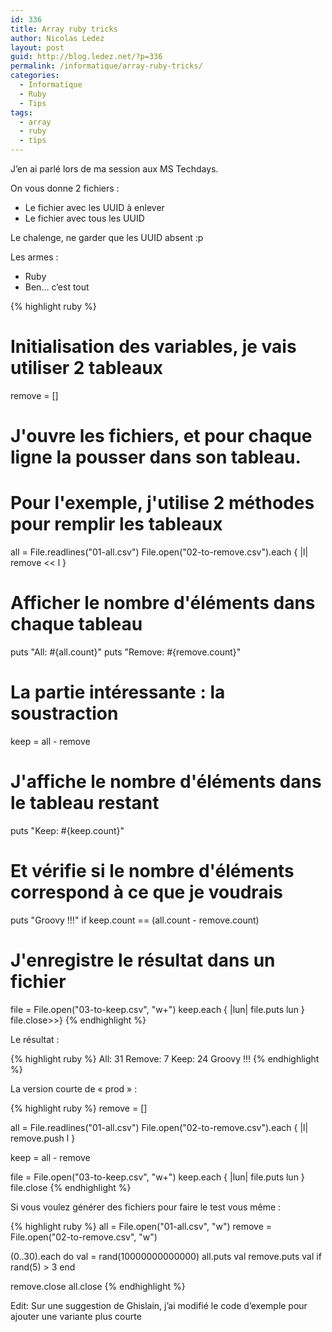 ```yaml
---
id: 336
title: Array ruby tricks
author: Nicolas Ledez
layout: post
guid: http://blog.ledez.net/?p=336
permalink: /informatique/array-ruby-tricks/
categories:
  - Informatique
  - Ruby
  - Tips
tags:
  - array
  - ruby
  - tips
---
```

J&rsquo;en ai parlé lors de ma session aux MS Techdays.

On vous donne 2 fichiers :

  * Le fichier avec les UUID à enlever
  * Le fichier avec tous les UUID

Le chalenge, ne garder que les UUID absent :p

Les armes :

  * Ruby
  * Ben&#8230; c&rsquo;est tout

<!--more-->

{% highlight ruby %}
# Initialisation des variables, je vais utiliser 2 tableaux
remove = []

# J'ouvre les fichiers, et pour chaque ligne la pousser dans son tableau.
# Pour l'exemple, j'utilise 2 méthodes pour remplir les tableaux
all = File.readlines("01-all.csv")
File.open("02-to-remove.csv").each { |l| remove << l }

# Afficher le nombre d'éléments dans chaque tableau
puts "All: #{all.count}"
puts "Remove: #{remove.count}"

# La partie intéressante : la soustraction
keep = all - remove

# J'affiche le nombre d'éléments dans le tableau restant
puts "Keep: #{keep.count}"

# Et vérifie si le nombre d'éléments correspond à ce que je voudrais
puts "Groovy !!!" if keep.count == (all.count - remove.count)

# J'enregistre le résultat dans un fichier
file = File.open("03-to-keep.csv", "w+")
keep.each { |lun| file.puts lun }
file.close>>}
{% endhighlight %}

Le résultat :

{% highlight ruby %}
All: 31
Remove: 7
Keep: 24
Groovy !!!
{% endhighlight %}

La version courte de &laquo;&nbsp;prod&nbsp;&raquo; :

{% highlight ruby %}
remove = []

all = File.readlines("01-all.csv")
File.open("02-to-remove.csv").each { |l| remove.push l }

keep = all - remove

file = File.open("03-to-keep.csv", "w+")
keep.each { |lun| file.puts lun }
file.close
{% endhighlight %}

Si vous voulez générer des fichiers pour faire le test vous même :

{% highlight ruby %}
all = File.open("01-all.csv", "w")
remove = File.open("02-to-remove.csv", "w")

(0..30).each do
  val = rand(10000000000000)
  all.puts val
  remove.puts val if rand(5) > 3
end

remove.close
all.close
{% endhighlight %}

Edit: Sur une suggestion de Ghislain, j&rsquo;ai modifié le code d&rsquo;exemple pour ajouter une variante plus courte
